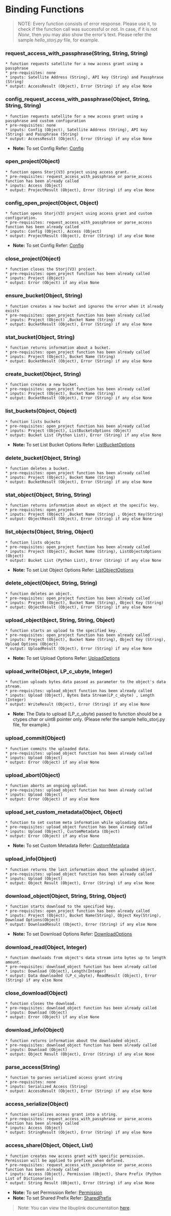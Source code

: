 # Binding Functions

> NOTE: Every function consists of error response. Please use it, to check if the function call was successful or not. In case, if it is not *None*, then you may also show the error's text. Please refer the sample *hello_storj.py* file, for example.

### request_access_with_passphrase(String, String, String)
    * function requests satellite for a new access grant using a passphrase
    * pre-requisites: none
    * inputs: Satellite Address (String), API key (String) and Passphrase (String)
    * output: AccessResult (Object), Error (String) if any else None

### config_request_access_with_passphrase(Object, String, String, String)
    * function requests satellite for a new access grant using a passphrase and custom configuration
    * pre-requisites: none
    * inputs: Config (Object), Satellite Address (String), API key (String) and Passphrase (String)
    * output: AccessResult (Object), Error (String) if any else None
   * **Note:** To set Config Refer: [Config](https://godoc.org/storj.io/uplink#Config)

### open_project(Object)
    * function opens Storj(V3) project using access grant.
    * pre-requisites: request_access_with_passphrase or parse_access function has been already called
    * inputs: Access (Object)
    * output: ProjectResult (Object), Error (String) if any else None

### config_open_project(Object, Object)
    * function opens Storj(V3) project using access grant and custom configuration.
    * pre-requisites: request_access_with_passphrase or parse_access function has been already called
    * inputs: Config (Object), Access (Object)
    * output: ProjectResult (Object), Error (String) if any else None
   * **Note:** To set Config Refer: [Config](https://godoc.org/storj.io/uplink#Config)

### close_project(Object)
    * function closes the Storj(V3) project.
    * pre-requisites: open_project function has been already called
    * inputs: Project (Object)
    * output: Error (Object) if any else None

### ensure_bucket(Object, String)
    * function creates a new bucket and ignores the error when it already exists
    * pre-requisites: open_project function has been already called
    * inputs: Project (Object) ,Bucket Name (String)
    * output: BucketResult (Object), Error (String) if any else None

### stat_bucket(Object, String)
    * function returns information about a bucket.
    * pre-requisites: open_project function has been already called
    * inputs: Project (Object), Bucket Name (String)
    * output: BucketResult (Object), Error (String) if any else None

### create_bucket(Object, String)
    * function creates a new bucket.
    * pre-requisites: open_project function has been already called
    * inputs: Project (Object), Bucket Name (String)
    * output: BucketResult (Object), Error (String) if any else None

### list_buckets(Object, Object)
    * function lists buckets
    * pre-requisites: open_project function has been already called
    * inputs: Project (Object), ListBucketsOptions (Object)
    * output: Bucket List (Python List), Error (String) if any else None
   * **Note:** To set List Bucket Options Refer: [ListBucketOptions](https://godoc.org/storj.io/uplink#ListBucketsOptions)

### delete_bucket(Object, String)
    * function deletes a bucket.
    * pre-requisites: open_project function has been already called
    * inputs: Project (Object), Bucket Name (String)
    * output: BucketResult (Object), Error (String) if any else None

### stat_object(Object, String, String)
    * function returns information about an object at the specific key.
    * pre-requisites: open_project
    * inputs: Project (Object) ,Bucket Name (String) , Object Key(String)
    * output: ObjectResult (Object), Error (string) if any else None

### list_objects(Object, String, Object)
    * function lists objects
    * pre-requisites: open_project function has been already called
    * inputs: Project (Object), Bucket Name (String), ListObjectsOptions (Object)
    * output: Bucket List (Python List), Error (String) if any else None
   * **Note:** To set List Object Options Refer: [ListObjectOptions](https://godoc.org/storj.io/uplink#ListObjectsOptions)

### delete_object(Object, String, String)
    * function deletes an object.
    * pre-requisites: open_project function has been already called
    * inputs: Project (Object), Bucket Name (String), Object Key (String)
    * output: ObjectResult (Object), Error (String) if any else None

### upload_object(bject, String, String, Object)
    * function starts an upload to the specified key.
    * pre-requisites: open_project function has been already called
    * inputs: Project (Object), Bucket Name (String), Object Key (String), Upload Options (Object)
    * output: UploadResult (Object), Error (String) if any else None
   * **Note:** To set Upload Options Refer: [UploadOptions](https://godoc.org/storj.io/uplink#UploadOptions)

### upload_write(Object, LP_c_ubyte, Integer)
    * function uploads bytes data passed as parameter to the object's data stream.
    * pre-requisites: upload_object function has been already called
    * inputs: Upload (Object), Bytes Data Stream(LP_c_ubyte) , Length (Integer)
    * output: WriteResult (Object), Error (String) if any else None
   * **Note:** The Data to upload (LP_c_ubyte) passed to function should be a ctypes char or uint8 pointer only. (Please refer the sample hello_storj.py file, for example.)

### upload_commit(Object)
    * function commits the uploaded data.
    * pre-requisites: upload_object function has been already called
    * inputs: Upload (Object)
    * output: Error (Object) if any else None

### upload_abort(Object)
    * function aborts an ongoing upload.
    * pre-requisites: upload_object function has been already called
    * inputs: Upload (Object)
    * output: Error (Object) if any else None

### upload_set_custom_metadata(Object, Object)
    * function to set custom meta information while uploading data
    * pre-requisites: upload_object function has been already called
    * inputs: Upload (Object), CustomMetadata (Object)
    * output: Error (Object) if any else None
   * **Note:** To set Custom Metadata Refer: [CustomMetadata](https://godoc.org/storj.io/uplink#CustomMetadata)

### upload_info(Object)
    * function returns the last information about the uploaded object.
    * pre-requisites: upload_object function has been already called
    * inputs: Upload (Object)
    * output: Object Result (Object), Error (String) if any else None

### download_object(Object, String, String, Object)
    * function starts download to the specified key.
    * pre-requisites: open_project function has been already called
    * inputs: Project (Object), Bucket Name(String), Object Key(String), Download Options(Object)
    * output: DownloadResult (Object), Error (String) if any else None
   * **Note:** To set Download Options Refer: [DownloadOptions](https://godoc.org/storj.io/uplink#DownloadOptions)

### download_read(Object, Integer)
    * function downloads from object's data stream into bytes up to length amount.
    * pre-requisites: download_object function has been already called
    * inputs: Download (Object), Length(Integer)
    * output: Data downloaded (LP_c_ubyte), ReadResult (Object), Error (String) if any else None

### close_download(Object)
    * function closes the download.
    * pre-requisites: download_object function has been already called
    * inputs: Download (Object)
    * output: Error (Object) if any else None

### download_info(Object)
    * function returns information about the downloaded object.
    * pre-requisites: download_object function has been already called
    * inputs: Download (Object)
    * output: Object Result (Object), Error (String) if any else None

### parse_access(String)
    * function to parses serialized access grant string
    * pre-requisites: none
    * inputs: Serialized Access (String)
    * output: AccessResult (Object), Error (String) if any else None

### access_serialize(Object)
    * function serializes access grant into a string.
    * pre-requisites: request_access_with_passphrase or parse_access function has been already called
    * inputs: Access (Object)
    * output: StringResult (Object), Error (String) if any else None

### access_share(Object, Object, List)
    * function creates new access grant with specific permission. Permission will be applied to prefixes when defined.
    * pre-requisites: request_access_with_passphrase or parse_access function has been already called
    * inputs: Access (Object), Permission (Object), Share Prefix (Python List of Dictionaries)
    * output: String Result (Object), Error (String) if any else None
   * **Note:** To set Permission Refer: [Permission](https://godoc.org/storj.io/uplink#Permission)
   * **Note:** To set Shared Prefix Refer: [SharedPrefix](https://godoc.org/storj.io/uplink#SharePrefix)


> Note: You can view the libuplink documentation [here](https://godoc.org/storj.io/uplink).
